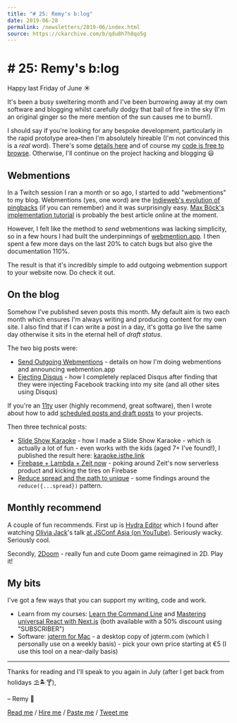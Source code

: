 ```yaml
---
title: "# 25: Remy's b:log"
date: 2019-06-28
permalink: /newsletters/2019-06/index.html
source: https://ckarchive.com/b/qdu8h7h8qo5g
---
```


# # 25: Remy's b:log

Happy last Friday of June ☀️

It's been a busy sweltering month and I've been burrowing away at my own software and blogging whilst carefully dodgy that ball of fire in the sky (I'm an original ginger so the mere mention of the sun causes me to burn!).

I should say if you're looking for any bespoke development, particularly in the rapid prototype area–then I'm absolutely hireable (I'm not convinced this is a _real_ word). There's some [details here](https://remysharp.com/work) and of course my [code is free to browse](https://github.com/remy). Otherwise, I'll continue on the project hacking and blogging 😃

## Webmentions

In a Twitch session I ran a month or so ago, I started to add "webmentions" to my blog. Webmentions (yes, one word) are the [Indieweb's evolution of pingbacks](https://indieweb.org/Webmention) (if you can remember) and it was surprisingly easy. [Max Böck's implementation tutorial](https://mxb.dev/blog/using-webmentions-on-static-sites/) is probably the best article online at the moment.

However, I felt like the method to _send_ webmentions was lacking simplicity, so in a few hours I had built the underpinnings of [webmention.app](https://webmention.app/). I then spent a few more days on the last 20% to catch bugs but also give the documentation 110%.

The result is that it's incredibly simple to add outgoing webmention support to your website now. Do check it out.

## On the blog

Somehow I've published seven posts this month. My default aim is two each month which ensures I'm always writing and producing content for my own site. I also find that if I can write a post in a day, it's gotta go live the same day otherwise it sits in the eternal hell of _draft status_.

The two big posts were:

- [Send Outgoing Webmentions](https://remysharp.com/2019/06/18/send-outgoing-webmentions) - details on how I'm doing webmentions and announcing webmention.app
- [Ejecting Disqus](https://remysharp.com/2019/06/11/ejecting-disqus) - how I completely replaced Disqus after finding that they were injecting Facebook tracking into my site (and all other sites using Disqus)

If you're an [11ty](https://11ty.io) user (highly recommend, great software), then I wrote about how to add [scheduled posts and draft posts](https://remysharp.com/2019/06/26/scheduled-and-draft-11ty-posts) to your projects.

Then three technical posts:

- [Slide Show Karaoke](https://remysharp.com/2019/06/10/slide-show-karaoke) - how I made a Slide Show Karaoke - which is actually a lot of fun - even works with the kids (aged 7+ I've found!), I published the result here: [karaoke.isthe.link](https://karaoke.isthe.link/)
- [Firebase + Lambda + Zeit now](https://remysharp.com/2019/06/05/firebase-lambda-zeit-now) - poking around Zeit's now serverless product and kicking the tires on Firebase
- [Reduce spread and the path to unique](https://remysharp.com/2019/06/15/reduce-spread-and-the-path-to-unique) - some findings around the `reduce({...spread})` pattern.

## Monthly recommend

A couple of fun recommends. First up is [Hydra Editor](https://hydra-editor.glitch.me/) which I found after watching [Olivia Jack](https://mobile.twitter.com/_ojack_)'s talk [at JSConf Asia (on YouTube)](https://www.youtube.com/watch?v=v2Au9Rlj6XM&list=PL37ZVnwpeshEHcw37PA29vZCJRoIER9r3&index=4). Seriously wacky. Seriously cool.

Secondly, [2Doom](https://2doom.itch.io/game) - really fun and cute Doom game reimagined in 2D. Play it!

## My bits

I've got a few ways that you can support my writing, code and work.

- Learn from my courses: [Learn the Command Line](https://terminal.training/?coupon=SUBSCRIBER&utm_source=email&utm_medium=banner&utm_campaign=newsletter-discount) and [Mastering universal React with Next.js](http://next.training.leftlogic.com/?coupon=SUBSCRIBER&utm_source=email&utm_medium=banner&utm_campaign=newsletter-discount) (both available with a 50% discount using "SUBSCRIBER")
- Software: [jqterm for Mac](https://gum.co/jqterm) - a desktop copy of jqterm.com (which I personally use on a weekly basis) - pick your own price starting at €5 (I use this tool on a near-daily basis)

---

Thanks for reading and I'll speak to you again in July (after I get back from holidays ⛱🏝🍸),

– Remy 👋

[Read me](https://remysharp.com) / [Hire me](https://leftlogic.com) / [Paste me](https://github.com/remy) / [Tweet me](https://twitter.com/rem)
